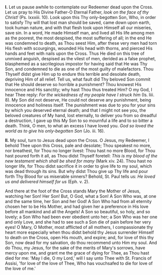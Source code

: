
**I\.** Let us pause awhile to contemplate our Redeemer dead upon the Cross. Let us pray to His Divine Father-O Eternal Father, *look on the face of thy Christ!* (Ps. lxxxiii. 10). Look upon this Thy only-begotten Son, Who, in order to satisfy Thy will that lost man should be saved, came down upon earth, took human nature, and with that flesh took upon Himself all our miseries, save sin. In a word, He made Himself man, and lived all His life among men as the poorest, the most despised, the most suffering of all; in the end He was condemned to death, as Thou seest Him, after these very men had torn His flesh with scourgings, wounded His head with thorns, and pierced His hands and feet with nails upon the Cross. Thus He died on this tree of unmixed anguish, despised as the vilest of men, derided as a false prophet, blasphemed as a sacrilegious impostor for having said that He was Thy Son, and condemned to die as one of the most guilty of malefactors. Thou Thyself didst give Him up to endure this terrible and desolate death, depriving Him of all relief. Tell us, what fault did Thy beloved Son commit that He should deserve so horrible a punishment? Thou knowest His innocence and His sanctity; why hast Thou thus treated Him? O my God, I hear Thee reply: *For the wickedness of my people have I struck him* (Is. liii. 8). My Son did not deserve, He could not deserve any punishment, being innocence and holiness itself. The punishment was due to you for your sins by which you deserved eternal death; and that I might not see you, the beloved creatures of My hand, lost eternally, to deliver you from so dreadful a destruction, I gave up this My Son to so mournful a life and to so bitter a death. Think, O men, to what an excess I have loved you. *God so loved the world as to give his only-begotten Son* (Jo. iii. 16).

**II\.** My soul, turn to Jesus dead upon the Cross. O Jesus, my Redeemer, I behold Thee upon this Cross, pale and desolate; Thou speakest no more, nor breathest, for Thou no longer livest: Thou hast no more Blood, for Thou hast poured forth it all, as Thou didst Thyself foretell: *This is my blood of the new testament which shall be shed for many* (Mark xiv. 24). Thou hast no longer life, for Thou didst sacrifice it in order to give life to my soul, which was dead through its sins. But why didst Thou give up Thy life and pour forth Thy Blood for us miserable sinners? Behold, St. Paul tells us: *He loved us and delivered himself for us* (Eph. v. 2).

And there at the foot of the Cross stands Mary the Mother of Jesus, watching her Son! Her Son! But, O God, what a Son! A Son Who was, at one and the same time, her Son and her God! A Son Who had from all eternity chosen her to be His Mother, and had given her a preference in His love before all mankind and all the Angels! A Son so beautiful, so holy, and so lovely; a Son Who had been ever obedient unto her; a Son Who was her one and only Love, and she had to see such a Son die of pain before her very eyes! O Mary, O Mother, most afflicted of all mothers, I compassionate thy heart more especially when thou didst behold thy Jesus surrender Himself to death on the Cross, open His mouth, and expire; and, for love of this thy Son, now dead for my salvation, do thou recommend unto Him my soul. And do Thou, my Jesus, for the sake of the merits of Mary\'s sorrows, have mercy upon me, and grant me the grace of dying for Thee, as Thou hast died for me: \'May I die, O my Lord,\' will I say unto Thee with St. Francis of Assisi, \'for love of the love of Thee, Who has vouchsafed to die for love of the love of me.\'

